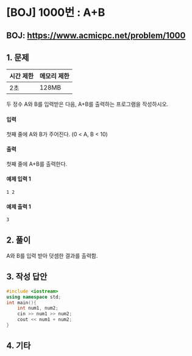 #  [BOJ] 1000번 : A+B

## BOJ: https://www.acmicpc.net/problem/1000

## 1. 문제

|시간 제한| 메모리 제한| 
|:----|:----|
|2초|128MB|

두 정수 A와 B를 입력받은 다음, A+B를 출력하는 프로그램을 작성하시오.
#### 입력
첫째 줄에 A와 B가 주어진다. (0 < A, B < 10)
#### 출력
첫째 줄에 A+B를 출력한다.
#### 예제 입력 1
```
1 2
```
#### 예제 출력 1
```
3
```
## 2. 풀이
 A와 B를 입력 받아 덧셈한 결과를 출력함.

## 3. 작성 답안
```cpp
#include <iostream>
using namespace std;
int main(){
    int num1, num2;
    cin >> num1 >> num2;
    cout << num1 + num2;
}
```
## 4. 기타
